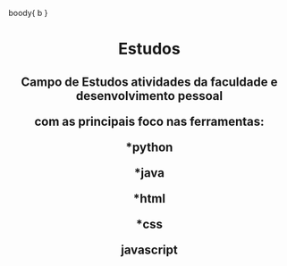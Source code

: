 boody{
  b
  }
  <body>
    <center>
<div class = "c1">
  <h1>  E s t u d o s </h1>
<h2><p>Campo de Estudos atividades da faculdade e desenvolvimento pessoal</p>
    <p>com as principais foco nas ferramentas:</p>
    <p>*python</p>
    <p>*java</p>
    <p>*html</p>
    <p>*css</p>
    <p>javascript</p>
</h2> 
</div>
</center>
</body>

 
